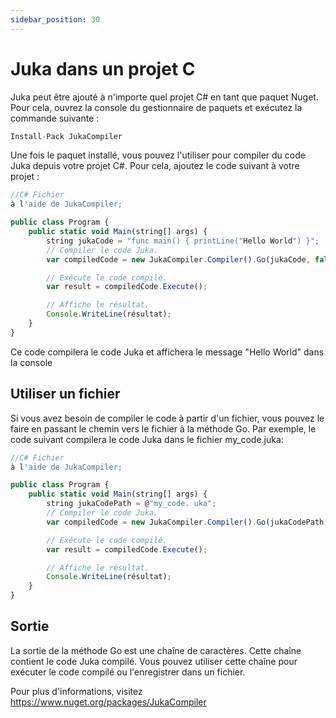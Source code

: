 ```yaml
---
sidebar_position: 30
---
```


# Juka dans un projet C


Juka peut être ajouté à n'importe quel projet C# en tant que paquet Nuget. Pour cela, ouvrez la console du gestionnaire de paquets et exécutez la commande suivante :

```jsx
Install-Pack JukaCompiler
```

Une fois le paquet installé, vous pouvez l'utiliser pour compiler du code Juka depuis votre projet C#. Pour cela, ajoutez le code suivant à votre projet :

```jsx
//C# Fichier
à l'aide de JukaCompiler;

public class Program {
    public static void Main(string[] args) {
        string jukaCode = "func main() { printLine("Hello World") }";
        // Compiler le code Juka.
        var compiledCode = new JukaCompiler.Compiler().Go(jukaCode, false);

        // Exécute le code compilé.
        var result = compiledCode.Execute();

        // Affiche le résultat.
        Console.WriteLine(résultat);
    }
}
```
Ce code compilera le code Juka et affichera le message "Hello World" dans la console

## Utiliser un fichier
Si vous avez besoin de compiler le code à partir d'un fichier, vous pouvez le faire en passant le chemin vers le fichier à la méthode Go. Par exemple, le code suivant compilera le code Juka dans le fichier my_code.juka:

```jsx
//C# Fichier
à l'aide de JukaCompiler;

public class Program {
    public static void Main(string[] args) {
        string jukaCodePath = @"my_code. uka";
        // Compiler le code Juka.
        var compiledCode = new JukaCompiler.Compiler().Go(jukaCodePath, false);

        // Exécute le code compilé.
        var result = compiledCode.Execute();

        // Affiche le résultat.
        Console.WriteLine(résultat);
    }
}
```

## Sortie
La sortie de la méthode Go est une chaîne de caractères. Cette chaîne contient le code Juka compilé. Vous pouvez utiliser cette chaîne pour exécuter le code compilé ou l'enregistrer dans un fichier.

Pour plus d'informations, visitez https://www.nuget.org/packages/JukaCompiler
 